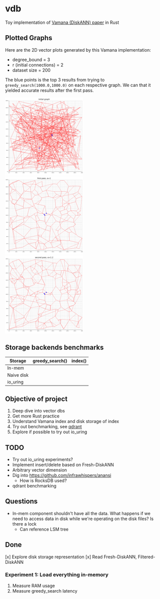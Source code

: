 # vdb

Toy implementation of [Vamana (DiskANN) paper](https://proceedings.neurips.cc/paper/2019/file/09853c7fb1d3f8ee67a61b6bf4a7f8e6-Paper.pdf) in Rust

## Plotted Graphs

Here are the 2D vector plots generated by this Vamana implementation:

- degree_bound = 3
- r (initial connections) = 2
- dataset size = 200

The blue points is the top 3 results from trying to `greedy_search(1000.0,1000.0)` on each respective graph. We can that it yielded accurate results after the first pass.

<img src="static/graph-initial.png" alt="Initial Graph" width="50%">

<img src="static/graph-1.png" alt="First Pass, α=1" width="50%">

<img src="static/graph-2.png" alt="Second Pass, α=2" width="50%">

## Storage backends benchmarks

| Storage    | greedy_search() | index() |
|------------|-----------------|---------|
| In-mem     |                 |         |
| Naive disk |                 |         |
| io_uring   |                 |         |

## Objective of project

1. Deep dive into vector dbs
2. Get more Rust practice
3. Understand Vamana index and disk storage of index
4. Try out benchmarking, see [qdrant](https://qdrant.tech/benchmarks/)
5. Explore if possible to try out io_uring

## TODO

- Try out io_uring experiments?
- Implement insert/delete based on Fresh-DiskANN
- Arbitrary vector dimension
- Dig into <https://github.com/infrawhispers/anansi>
  - How is RocksDB used?
- qdrant benchmarking

## Questions

- In-mem component shouldn't have all the data. What happens if we need to access data in disk while we're operating on the disk files? Is there a lock
  - Can reference LSM tree
  
## Done

[x] Explore disk storage representation
[x] Read Fresh-DiskANN, Filtered-DiskANN

### Experiment 1: Load everything in-memory

1. Measure RAM usage
2. Measure greedy_search latency
